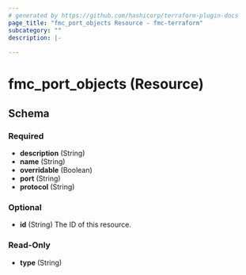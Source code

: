 ```yaml
---
# generated by https://github.com/hashicorp/terraform-plugin-docs
page_title: "fmc_port_objects Resource - fmc-terraform"
subcategory: ""
description: |-
  
---
```


# fmc_port_objects (Resource)





<!-- schema generated by tfplugindocs -->
## Schema

### Required

- **description** (String)
- **name** (String)
- **overridable** (Boolean)
- **port** (String)
- **protocol** (String)

### Optional

- **id** (String) The ID of this resource.

### Read-Only

- **type** (String)


